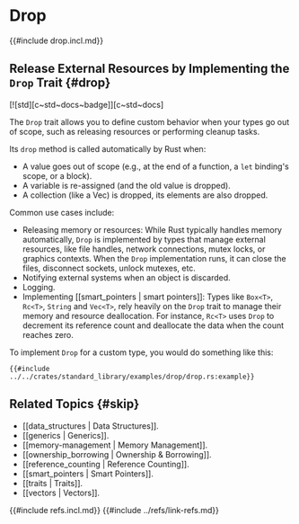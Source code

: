 # Drop

{{#include drop.incl.md}}

## Release External Resources by Implementing the `Drop` Trait {#drop}

[![std][c~std~docs~badge]][c~std~docs]

The `Drop` trait allows you to define custom behavior when your types go out of scope, such as releasing resources or performing cleanup tasks.

Its `drop` method is called automatically by Rust when:

- A value goes out of scope (e.g., at the end of a function, a `let` binding's scope, or a block).
- A variable is re-assigned (and the old value is dropped).
- A collection (like a Vec) is dropped, its elements are also dropped.

Common use cases include:

- Releasing memory or resources: While Rust typically handles memory automatically, `Drop` is implemented by types that manage external resources, like file handles, network connections, mutex locks, or graphics contexts. When the `Drop` implementation runs, it can close the files, disconnect sockets, unlock mutexes, etc.
- Notifying external systems when an object is discarded.
- Logging.
- Implementing [[smart_pointers | smart pointers]]: Types like `Box<T>`, `Rc<T>`, `String` and `Vec<T>`, rely heavily on the `Drop` trait to manage their memory and resource deallocation. For instance, `Rc<T>` uses `Drop` to decrement its reference count and deallocate the data when the count reaches zero.

To implement `Drop` for a custom type, you would do something like this:

```rust,editable
{{#include ../../crates/standard_library/examples/drop/drop.rs:example}}
```

## Related Topics {#skip}

- [[data_structures | Data Structures]].
- [[generics | Generics]].
- [[memory-management | Memory Management]].
- [[ownership_borrowing | Ownership & Borrowing]].
- [[reference_counting | Reference Counting]].
- [[smart_pointers | Smart Pointers]].
- [[traits | Traits]].
- [[vectors | Vectors]].

{{#include refs.incl.md}}
{{#include ../refs/link-refs.md}}

<div class="hidden">
</div>

